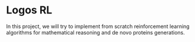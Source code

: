# Logos RL


In this project, we will try to implement from scratch reinforcement learning algorithms for mathematical reasoning and de novo proteins generations.